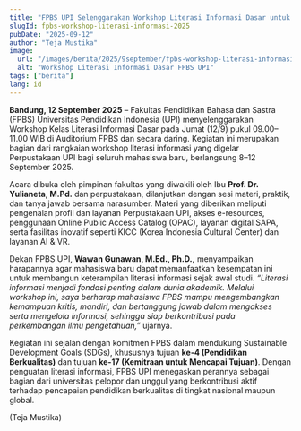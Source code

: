```yaml
---
title: "FPBS UPI Selenggarakan Workshop Literasi Informasi Dasar untuk Mahasiswa Baru sebagai Wujud Dukungan terhadap SDGs Pendidikan Berkualitas"
slugId: fpbs-workshop-literasi-informasi-2025
pubDate: "2025-09-12"
author: "Teja Mustika"
image:
  url: "/images/berita/2025/9september/fpbs-workshop-literasi-informasi-2025.webp"
  alt: "Workshop Literasi Informasi Dasar FPBS UPI"
tags: ["berita"]
lang: id
---
```


**Bandung, 12 September 2025** – Fakultas Pendidikan Bahasa dan Sastra (FPBS) Universitas Pendidikan Indonesia (UPI) menyelenggarakan Workshop Kelas Literasi Informasi Dasar pada Jumat (12/9) pukul 09.00–11.00 WIB di Auditorium FPBS dan secara daring. Kegiatan ini merupakan bagian dari rangkaian workshop literasi informasi yang digelar Perpustakaan UPI bagi seluruh mahasiswa baru, berlangsung 8–12 September 2025.  

Acara dibuka oleh pimpinan fakultas yang diwakili oleh Ibu **Prof. Dr. Yulianeta, M.Pd.** dan perpustakaan, dilanjutkan dengan sesi materi, praktik, dan tanya jawab bersama narasumber. Materi yang diberikan meliputi pengenalan profil dan layanan Perpustakaan UPI, akses e-resources, penggunaan Online Public Access Catalog (OPAC), layanan digital SAPA, serta fasilitas inovatif seperti KICC (Korea Indonesia Cultural Center) dan layanan AI & VR.  

Dekan FPBS UPI, **Wawan Gunawan, M.Ed., Ph.D.,** menyampaikan harapannya agar mahasiswa baru dapat memanfaatkan kesempatan ini untuk membangun keterampilan literasi informasi sejak awal studi. *“Literasi informasi menjadi fondasi penting dalam dunia akademik. Melalui workshop ini, saya berharap mahasiswa FPBS mampu mengembangkan kemampuan kritis, mandiri, dan bertanggung jawab dalam mengakses serta mengelola informasi, sehingga siap berkontribusi pada perkembangan ilmu pengetahuan,”* ujarnya.  

Kegiatan ini sejalan dengan komitmen FPBS dalam mendukung Sustainable Development Goals (SDGs), khususnya tujuan **ke-4 (Pendidikan Berkualitas)** dan tujuan **ke-17 (Kemitraan untuk Mencapai Tujuan)**. Dengan penguatan literasi informasi, FPBS UPI menegaskan perannya sebagai bagian dari universitas pelopor dan unggul yang berkontribusi aktif terhadap pencapaian pendidikan berkualitas di tingkat nasional maupun global.  

(Teja Mustika)  
